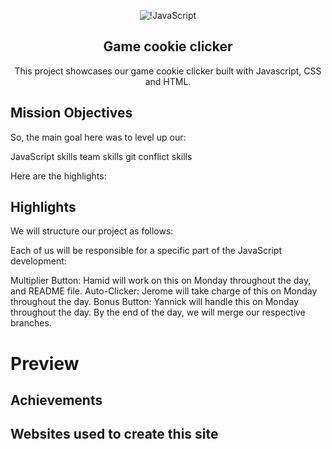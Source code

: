 <div align="center">

![!JavaScript](https://img.shields.io/badge/javascript-%23323330.svg?style=for-the-badge&logo=javascript&logoColor=%23F7DF1E) 

## Game cookie clicker

This project showcases our game cookie clicker built with Javascript, CSS and HTML.

</div>

## Mission Objectives
So, the main goal here was to level up our:

JavaScript skills
team skills
git conflict skills

Here are the highlights:

## Highlights
We will structure our project as follows:

Each of us will be responsible for a specific part of the JavaScript development:

Multiplier Button: Hamid will work on this on Monday throughout the day, and README file.
Auto-Clicker: Jerome will take charge of this on Monday throughout the day.
Bonus Button: Yannick will handle this on Monday throughout the day.
By the end of the day, we will merge our respective branches.

# Preview

## Achievements

## Websites used to create this site


